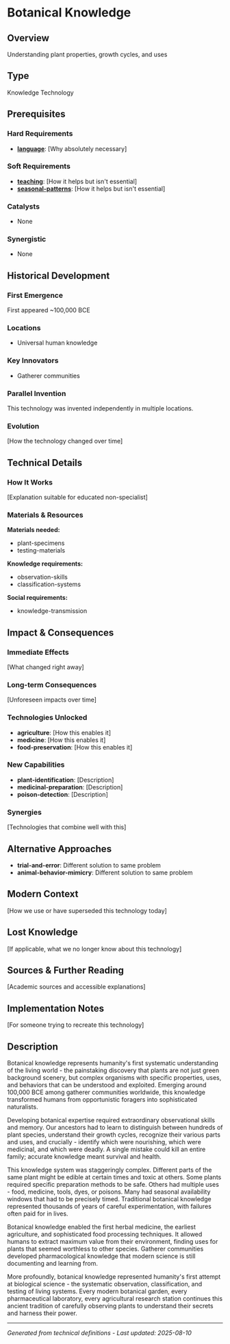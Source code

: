 # Botanical Knowledge

## Overview
Understanding plant properties, growth cycles, and uses

## Type
Knowledge Technology

## Prerequisites

### Hard Requirements
- **[language](../language/README.md)**: [Why absolutely necessary]

### Soft Requirements
- **[teaching](../teaching/README.md)**: [How it helps but isn't essential]
- **[seasonal-patterns](../seasonal-patterns/README.md)**: [How it helps but isn't essential]

### Catalysts
- None

### Synergistic
- None

## Historical Development

### First Emergence
First appeared ~100,000 BCE

### Locations
- Universal human knowledge

### Key Innovators
- Gatherer communities

### Parallel Invention
This technology was invented independently in multiple locations.

### Evolution
[How the technology changed over time]

## Technical Details

### How It Works
[Explanation suitable for educated non-specialist]

### Materials & Resources
**Materials needed:**
- plant-specimens
- testing-materials


**Knowledge requirements:**
- observation-skills
- classification-systems


**Social requirements:**
- knowledge-transmission

## Impact & Consequences

### Immediate Effects
[What changed right away]

### Long-term Consequences
[Unforeseen impacts over time]

### Technologies Unlocked
- **agriculture**: [How this enables it]
- **medicine**: [How this enables it]
- **food-preservation**: [How this enables it]

### New Capabilities
- **plant-identification**: [Description]
- **medicinal-preparation**: [Description]
- **poison-detection**: [Description]

### Synergies
[Technologies that combine well with this]

## Alternative Approaches
- **trial-and-error**: Different solution to same problem
- **animal-behavior-mimicry**: Different solution to same problem

## Modern Context
[How we use or have superseded this technology today]

## Lost Knowledge
[If applicable, what we no longer know about this technology]

## Sources & Further Reading
[Academic sources and accessible explanations]

## Implementation Notes
[For someone trying to recreate this technology]

## Description













Botanical knowledge represents humanity's first systematic understanding of the living world - the painstaking discovery that plants are not just green background scenery, but complex organisms with specific properties, uses, and behaviors that can be understood and exploited. Emerging around 100,000 BCE among gatherer communities worldwide, this knowledge transformed humans from opportunistic foragers into sophisticated naturalists.

Developing botanical expertise required extraordinary observational skills and memory. Our ancestors had to learn to distinguish between hundreds of plant species, understand their growth cycles, recognize their various parts and uses, and crucially - identify which were nourishing, which were medicinal, and which were deadly. A single mistake could kill an entire family; accurate knowledge meant survival and health.

This knowledge system was staggeringly complex. Different parts of the same plant might be edible at certain times and toxic at others. Some plants required specific preparation methods to be safe. Others had multiple uses - food, medicine, tools, dyes, or poisons. Many had seasonal availability windows that had to be precisely timed. Traditional botanical knowledge represented thousands of years of careful experimentation, with failures often paid for in lives.

Botanical knowledge enabled the first herbal medicine, the earliest agriculture, and sophisticated food processing techniques. It allowed humans to extract maximum value from their environment, finding uses for plants that seemed worthless to other species. Gatherer communities developed pharmacological knowledge that modern science is still documenting and learning from.

More profoundly, botanical knowledge represented humanity's first attempt at biological science - the systematic observation, classification, and testing of living systems. Every modern botanical garden, every pharmaceutical laboratory, every agricultural research station continues this ancient tradition of carefully observing plants to understand their secrets and harness their power.

---
*Generated from technical definitions - Last updated: 2025-08-10*
